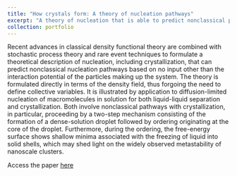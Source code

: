 ```yaml
---
title: "How crystals form: A theory of nucleation pathways"
excerpt: "A theory of nucleation that is able to predict nonclassical pathways and intermediates for crystallization is formulated. <br/><img src='/images/ln_N290_sol.gif'>"
collection: portfolio
---
```

Recent advances in classical density functional theory are combined with stochastic process theory and rare event techniques to formulate a theoretical description of nucleation, including crystallization, that can predict nonclassical nucleation pathways based on no input other than the interaction potential of the particles making up the system. The theory is formulated directly in terms of the density field, thus forgoing the need to define collective variables. It is illustrated by application to diffusion-limited nucleation of macromolecules in solution for both liquid-liquid separation and crystallization. Both involve nonclassical pathways with crystallization, in particular, proceeding by a two-step mechanism consisting of the formation of a dense-solution droplet followed by ordering originating at the core of the droplet. Furthermore, during the ordering, the free-energy surface shows shallow minima associated with the freezing of liquid into solid shells, which may shed light on the widely observed metastability of nanoscale clusters.

Access the paper [here](/publication/111)
<br/><br/>

